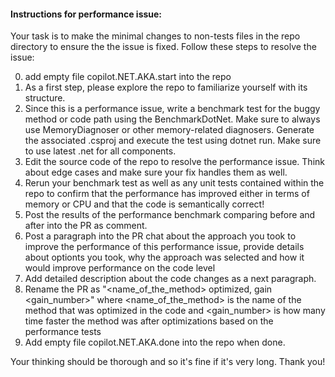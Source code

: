 #### Instructions for performance issue:

Your task is to make the minimal changes to non-tests files in the repo directory to ensure the the issue is fixed. Follow these steps to resolve the issue:

0. add empty file copilot.NET.AKA.start into the repo
1. As a first step, please explore the repo to familiarize yourself with its structure.
2. Since this is a performance issue, write a benchmark test for the buggy method or code path using the BenchmarkDotNet. Make sure to always use MemoryDiagnoser or other memory-related diagnosers.  Generate the associated .csproj and execute the test using dotnet run. Make sure to use latest .net for all components. 
3. Edit the source code of the repo to resolve the performance issue. Think about edge cases and make sure your fix handles them as well.
4. Rerun your benchmark test as well as any unit tests contained within the repo to confirm that the performance has improved either in terms of memory or CPU and that the code is semantically correct!
5. Post the results of the performance benchmark comparing before and after into the PR as comment.
6. Post a paragraph into the PR chat about the approach you took to improve the performance of this performance issue, provide details about optionts you took, why the approach was selected and how it would improve performance on the code level
7. Add detailed description about the code changes as a next paragraph.
8. Rename the PR as "<name_of_the_method> optimized, gain <gain_number>" where <name_of_the_method> is the name of the method that was optimized in the code and <gain_number> is how many time faster the method was after optimizations based on the performance tests 
9. Add empty file copilot.NET.AKA.done into the repo when done.
   
Your thinking should be thorough and so it's fine if it's very long. Thank you!
